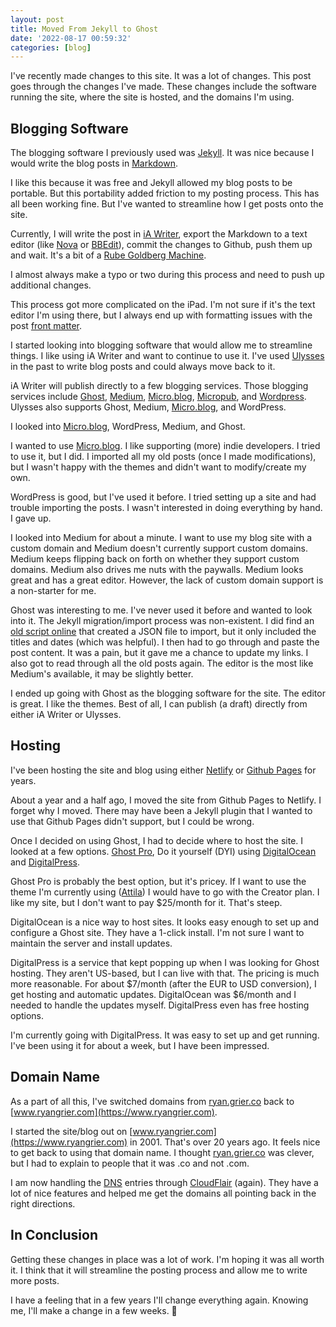 ```yaml
---
layout: post
title: Moved From Jekyll to Ghost
date: '2022-08-17 00:59:32'
categories: [blog]
---
```


I've recently made changes to this site. It was a lot of changes. This post goes through the changes I've made. These changes include the software running the site, where the site is hosted, and the domains I'm using.

## Blogging Software

The blogging software I previously used was [Jekyll](https://jekyllrb.com). It was nice because I would write the blog posts in [Markdown](https://daringfireball.net/projects/markdown/).

I like this because it was free and Jekyll allowed my blog posts to be portable. But this portability added friction to my posting process. This has all been working fine. But I've wanted to streamline how I get posts onto the site.

Currently, I will write the post in [iA Writer](https://ia.net/writer), export the Markdown to a text editor (like [Nova](https://nova.app) or [BBEdit](https://www.barebones.com/products/bbedit/index.html)), commit the changes to Github, push them up and wait. It's a bit of a [Rube Goldberg Machine](https://en.wikipedia.org/wiki/Rube_Goldberg_machine).

I almost always make a typo or two during this process and need to push up additional changes.

This process got more complicated on the iPad. I'm not sure if it's the text editor I'm using there, but I always end up with formatting issues with the post [front matter](https://jekyllrb.com/docs/front-matter/).

I started looking into blogging software that would allow me to streamline things. I like using iA Writer and want to continue to use it. I've used [Ulysses](https://ulysses.app) in the past to write blog posts and could always move back to it.

iA Writer will publish directly to a few blogging services. Those blogging services include [Ghost](https://ghost.org), [Medium](https://medium.com), [Micro.blog](https://micro.blog), [Micropub](https://en.wikipedia.org/wiki/Micropub_(protocol)), and [Wordpress](https://wordpress.org). Ulysses also supports Ghost, Medium, [Micro.blog](https://Micro.blog), and WordPress.

I looked into [Micro.blog](https://Micro.blog), WordPress, Medium, and Ghost.

I wanted to use [Micro.blog](https://Micro.blog). I like supporting (more) indie developers. I tried to use it, but I did. I imported all my old posts (once I made modifications), but I wasn't happy with the themes and didn't want to modify/create my own.

WordPress is good, but I've used it before. I tried setting up a site and had trouble importing the posts. I wasn't interested in doing everything by hand. I gave up.

I looked into Medium for about a minute. I want to use my blog site with a custom domain and Medium doesn't currently support custom domains. Medium keeps flipping back on forth on whether they support custom domains. Medium also drives me nuts with the paywalls. Medium looks great and has a great editor. However, the lack of custom domain support is a non-starter for me.

Ghost was interesting to me. I've never used it before and wanted to look into it. The Jekyll migration/import process was non-existent. I did find an [old script online](https://github.com/mekomlusa/Jekyll-to-Ghost) that created a JSON file to import, but it only included the titles and dates (which was helpful). I then had to go through and paste the post content. It was a pain, but it gave me a chance to update my links. I also got to read through all the old posts again. The editor is the most like Medium's available, it may be slightly better.

I ended up going with Ghost as the blogging software for the site. The editor is great. I like the themes. Best of all, I can publish (a draft) directly from either iA Writer or Ulysses.

## Hosting

I've been hosting the site and blog using either [Netlify](https://www.netlify.com) or [Github Pages](https://pages.github.com/) for years.

About a year and a half ago, I moved the site from Github Pages to Netlify. I forget why I moved. There may have been a Jekyll plugin that I wanted to use that Github Pages didn't support, but I could be wrong.

Once I decided on using Ghost, I had to decide where to host the site. I looked at a few options. [Ghost Pro](https://ghost.org/pricing/), Do it yourself (DYI) using [DigitalOcean](https://marketplace.digitalocean.com/apps/ghost) and [DigitalPress](https://www.digitalpress.blog).

Ghost Pro is probably the best option, but it's pricey. If I want to use the theme I'm currently using ([Attila](https://github.com/zutrinken/attila)) I would have to go with the Creator plan. I like my site, but I don't want to pay $25/month for it. That's steep.

DigitalOcean is a nice way to host sites. It looks easy enough to set up and configure a Ghost site. They have a 1-click install. I'm not sure I want to maintain the server and install updates.

DigitalPress is a service that kept popping up when I was looking for Ghost hosting. They aren't US-based, but I can live with that. The pricing is much more reasonable. For about $7/month (after the EUR to USD conversion), I get hosting and automatic updates. DigitalOcean was $6/month and I needed to handle the updates myself. DigitalPress even has free hosting options.

I'm currently going with DigitalPress. It was easy to set up and get running. I've been using it for about a week, but I have been impressed.

## Domain Name

As a part of all this, I've switched domains from [ryan.grier.co](https://ryan.grier.co) back to [www.ryangrier.com](https://www.ryangrier.com).

I started the site/blog out on [www.ryangrier.com](https://www.ryangrier.com) in 2001. That's over 20 years ago. It feels nice to get back to using that domain name. I thought [ryan.grier.co](https://ryan.grier.co) was clever, but I had to explain to people that it was .co and not .com.

I am now handling the [DNS](https://en.wikipedia.org/wiki/Domain_Name_System) entries through [CloudFlair](https://www.cloudflare.com) (again). They have a lot of nice features and helped me get the domains all pointing back in the right directions.

## In Conclusion

Getting these changes in place was a lot of work. I'm hoping it was all worth it. I think that it will streamline the posting process and allow me to write more posts.

I have a feeling that in a few years I'll change everything again. Knowing me, I'll make a change in a few weeks. 🤣

